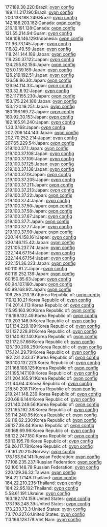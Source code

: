177.189.30.220:Brazil: [ovpn config](vpn/177_189_30_220.ovpn)  
189.111.217.190:Brazil: [ovpn config](vpn/189_111_217_190.ovpn)  
200.138.188.249:Brazil: [ovpn config](vpn/200_138_188_249.ovpn)  
142.188.203.162:Canada: [ovpn config](vpn/142_188_203_162.ovpn)  
216.19.191.128:Canada: [ovpn config](vpn/216_19_191_128.ovpn)  
121.55.214.94:Guam: [ovpn config](vpn/121_55_214_94.ovpn)  
149.108.146.129:Indonesia: [ovpn config](vpn/149_108_146_129.ovpn)  
111.96.73.145:Japan: [ovpn config](vpn/111_96_73_145.ovpn)  
116.82.49.59:Japan: [ovpn config](vpn/116_82_49_59.ovpn)  
118.241.144.186:Japan: [ovpn config](vpn/118_241_144_186.ovpn)  
119.230.37.122:Japan: [ovpn config](vpn/119_230_37_122.ovpn)  
124.255.82.156:Japan: [ovpn config](vpn/124_255_82_156.ovpn)  
125.0.139.169:Japan: [ovpn config](vpn/125_0_139_169.ovpn)  
126.219.192.51:Japan: [ovpn config](vpn/126_219_192_51.ovpn)  
126.58.86.30:Japan: [ovpn config](vpn/126_58_86_30.ovpn)  
126.94.114.33:Japan: [ovpn config](vpn/126_94_114_33.ovpn)  
133.32.8.92:Japan: [ovpn config](vpn/133_32_8_92.ovpn)  
152.117.155.230:Japan: [ovpn config](vpn/152_117_155_230.ovpn)  
153.175.224.186:Japan: [ovpn config](vpn/153_175_224_186.ovpn)  
153.220.19.251:Japan: [ovpn config](vpn/153_220_19_251.ovpn)  
180.196.169.72:Japan: [ovpn config](vpn/180_196_169_72.ovpn)  
180.92.30.153:Japan: [ovpn config](vpn/180_92_30_153.ovpn)  
182.165.91.240:Japan: [ovpn config](vpn/182_165_91_240.ovpn)  
1.33.3.168:Japan: [ovpn config](vpn/1_33_3_168.ovpn)  
202.208.144.143:Japan: [ovpn config](vpn/202_208_144_143.ovpn)  
202.70.252.214:Japan: [ovpn config](vpn/202_70_252_214.ovpn)  
207.65.229.54:Japan: [ovpn config](vpn/207_65_229_54.ovpn)  
219.100.37.1:Japan: [ovpn config](vpn/219_100_37_1.ovpn)  
219.100.37.108:Japan: [ovpn config](vpn/219_100_37_108.ovpn)  
219.100.37.109:Japan: [ovpn config](vpn/219_100_37_109.ovpn)  
219.100.37.125:Japan: [ovpn config](vpn/219_100_37_125.ovpn)  
219.100.37.138:Japan: [ovpn config](vpn/219_100_37_138.ovpn)  
219.100.37.19:Japan: [ovpn config](vpn/219_100_37_19.ovpn)  
219.100.37.205:Japan: [ovpn config](vpn/219_100_37_205.ovpn)  
219.100.37.211:Japan: [ovpn config](vpn/219_100_37_211.ovpn)  
219.100.37.213:Japan: [ovpn config](vpn/219_100_37_213.ovpn)  
219.100.37.22:Japan: [ovpn config](vpn/219_100_37_22.ovpn)  
219.100.37.4:Japan: [ovpn config](vpn/219_100_37_4.ovpn)  
219.100.37.50:Japan: [ovpn config](vpn/219_100_37_50.ovpn)  
219.100.37.58:Japan: [ovpn config](vpn/219_100_37_58.ovpn)  
219.100.37.67:Japan: [ovpn config](vpn/219_100_37_67.ovpn)  
219.100.37.7:Japan: [ovpn config](vpn/219_100_37_7.ovpn)  
219.100.37.77:Japan: [ovpn config](vpn/219_100_37_77.ovpn)  
219.100.37.90:Japan: [ovpn config](vpn/219_100_37_90.ovpn)  
220.144.158.161:Japan: [ovpn config](vpn/220_144_158_161.ovpn)  
220.146.115.42:Japan: [ovpn config](vpn/220_146_115_42.ovpn)  
221.105.237.74:Japan: [ovpn config](vpn/221_105_237_74.ovpn)  
222.144.67.154:Japan: [ovpn config](vpn/222_144_67_154.ovpn)  
222.144.67.154:Japan: [ovpn config](vpn/222_144_67_154.ovpn)  
222.151.36.223:Japan: [ovpn config](vpn/222_151_36_223.ovpn)  
60.110.91.2:Japan: [ovpn config](vpn/60_110_91_2.ovpn)  
60.119.252.136:Japan: [ovpn config](vpn/60_119_252_136.ovpn)  
60.150.85.63:Japan: [ovpn config](vpn/60_150_85_63.ovpn)  
60.94.107.160:Japan: [ovpn config](vpn/60_94_107_160.ovpn)  
60.99.168.92:Japan: [ovpn config](vpn/60_99_168_92.ovpn)  
106.255.213.187:Korea Republic of: [ovpn config](vpn/106_255_213_187.ovpn)  
110.12.10.21:Korea Republic of: [ovpn config](vpn/110_12_10_21.ovpn)  
114.201.4.113:Korea Republic of: [ovpn config](vpn/114_201_4_113.ovpn)  
115.95.163.90:Korea Republic of: [ovpn config](vpn/115_95_163_90.ovpn)  
119.199.132.49:Korea Republic of: [ovpn config](vpn/119_199_132_49.ovpn)  
119.203.146.9:Korea Republic of: [ovpn config](vpn/119_203_146_9.ovpn)  
121.134.229.169:Korea Republic of: [ovpn config](vpn/121_134_229_169.ovpn)  
121.137.228.91:Korea Republic of: [ovpn config](vpn/121_137_228_91.ovpn)  
121.140.82.140:Korea Republic of: [ovpn config](vpn/121_140_82_140.ovpn)  
121.172.57.66:Korea Republic of: [ovpn config](vpn/121_172_57_66.ovpn)  
125.130.208.250:Korea Republic of: [ovpn config](vpn/125_130_208_250.ovpn)  
175.124.29.79:Korea Republic of: [ovpn config](vpn/175_124_29_79.ovpn)  
182.231.233.37:Korea Republic of: [ovpn config](vpn/182_231_233_37.ovpn)  
183.100.137.223:Korea Republic of: [ovpn config](vpn/183_100_137_223.ovpn)  
211.168.108.125:Korea Republic of: [ovpn config](vpn/211_168_108_125.ovpn)  
211.195.147.109:Korea Republic of: [ovpn config](vpn/211_195_147_109.ovpn)  
211.204.165.91:Korea Republic of: [ovpn config](vpn/211_204_165_91.ovpn)  
211.44.64.4:Korea Republic of: [ovpn config](vpn/211_44_64_4.ovpn)  
218.50.208.11:Korea Republic of: [ovpn config](vpn/218_50_208_11.ovpn)  
219.241.148.239:Korea Republic of: [ovpn config](vpn/219_241_148_239.ovpn)  
220.68.6.144:Korea Republic of: [ovpn config](vpn/220_68_6_144.ovpn)  
221.140.249.56:Korea Republic of: [ovpn config](vpn/221_140_249_56.ovpn)  
221.165.192.38:Korea Republic of: [ovpn config](vpn/221_165_192_38.ovpn)  
39.114.240.95:Korea Republic of: [ovpn config](vpn/39_114_240_95.ovpn)  
39.119.62.230:Korea Republic of: [ovpn config](vpn/39_119_62_230.ovpn)  
39.127.38.44:Korea Republic of: [ovpn config](vpn/39_127_38_44.ovpn)  
49.168.69.96:Korea Republic of: [ovpn config](vpn/49_168_69_96.ovpn)  
58.122.247.180:Korea Republic of: [ovpn config](vpn/58_122_247_180.ovpn)  
59.13.195.76:Korea Republic of: [ovpn config](vpn/59_13_195_76.ovpn)  
59.26.117.78:Korea Republic of: [ovpn config](vpn/59_26_117_78.ovpn)  
79.161.20.215:Norway: [ovpn config](vpn/79_161_20_215.ovpn)  
178.163.94.141:Russian Federation: [ovpn config](vpn/178_163_94_141.ovpn)  
77.108.235.237:Russian Federation: [ovpn config](vpn/77_108_235_237.ovpn)  
92.100.148.78:Russian Federation: [ovpn config](vpn/92_100_148_78.ovpn)  
220.129.36.32:Taiwan: [ovpn config](vpn/220_129_36_32.ovpn)  
184.22.17.149:Thailand: [ovpn config](vpn/184_22_17_149.ovpn)  
184.22.210.235:Thailand: [ovpn config](vpn/184_22_210_235.ovpn)  
184.22.95.102:Thailand: [ovpn config](vpn/184_22_95_102.ovpn)  
5.58.61.191:Ukraine: [ovpn config](vpn/5_58_61_191.ovpn)  
163.182.174.159:United States: [ovpn config](vpn/163_182_174_159.ovpn)  
173.198.248.39:United States: [ovpn config](vpn/173_198_248_39.ovpn)  
173.233.73.3:United States: [ovpn config](vpn/173_233_73_3.ovpn)  
73.170.227.6:United States: [ovpn config](vpn/73_170_227_6.ovpn)  
113.166.128.178:Viet Nam: [ovpn config](vpn/113_166_128_178.ovpn)  
